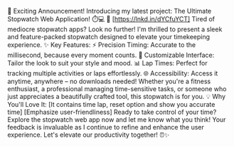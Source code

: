 🚀 Exciting Announcement! Introducing my latest project: The Ultimate Stopwatch Web Application! ⏱️💻
🔗 [https://lnkd.in/dYCfuYCT]
Tired of mediocre stopwatch apps? Look no further! I'm thrilled to present a sleek and feature-packed stopwatch designed to elevate your timekeeping experience.
✨ Key Features:
⚡️ Precision Timing: Accurate to the millisecond, because every moment counts.
🎨 Customizable Interface: Tailor the look to suit your style and mood.
📊 Lap Times: Perfect for tracking multiple activities or laps effortlessly.
🌐 Accessibility: Access it anytime, anywhere – no downloads needed!
Whether you're a fitness enthusiast, a professional managing time-sensitive tasks, or someone who just appreciates a beautifully crafted tool, this stopwatch is for you.
💡 Why You'll Love It:
[It contains time lap, reset option and show you accurate time]
[Emphasize user-friendliness]
Ready to take control of your time? Explore the stopwatch web app now and let me know what you think! Your feedback is invaluable as I continue to refine and enhance the user experience.
Let's elevate our productivity together! ⏰✨
